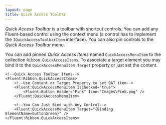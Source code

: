 ```yaml
---
layout: page
title: Quick Access Toolbar
---
```


_Quick Access Toolbar_ is a toolbar with shortcut controls. You can add any Fluent-based control using the context menu (a control has to implement the `IQuickAccessToolbarItem` interface). You can also pin controls to the _Quick Access Toolbar_ menu.

You can add pinned _Quick Access Items_ named `QuickAccessMenuItem` to the collection `Ribbon.QuickAccessItems`. To associate a target element you may bind it to the `QuickAccessMenuItem.Target` property or just set the content.

```xaml
<!--Quick Access Toolbar Items-->
<Fluent:Ribbon.QuickAccessItems>
    <!--Use Content or Target Property to set QAT item-->
    <Fluent:QuickAccessMenuItem IsChecked="true">
        <Fluent:Button Header="Pink" Icon="Images\Pink.png" />
    </Fluent:QuickAccessMenuItem>
    
    <!--You Can Just Bind with Any Control-->
    <Fluent:QuickAccessMenuItem Target="{Binding ElementName=buttonGreen}" />
</Fluent:Ribbon.QuickAccessItems>
```
